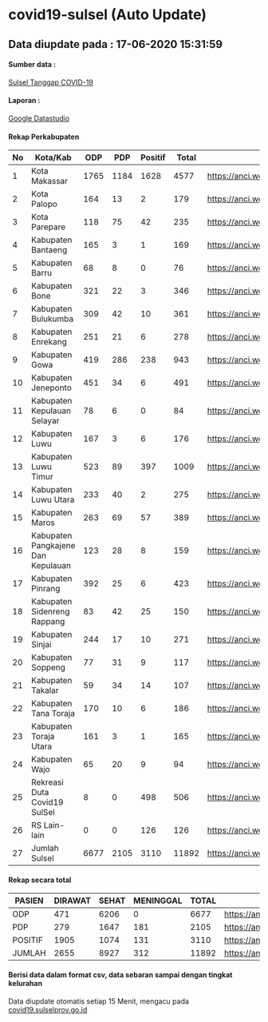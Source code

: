 
# covid19-sulsel (Auto Update)

## Data diupdate pada : 17-06-2020 15:31:59

#### Sumber data :
[Sulsel Tanggap COVID-19](https://covid19.sulselprov.go.id)

#### Laporan :
[Google Datastudio](https://datastudio.google.com/s/jythWGc1j4w)

#### Rekap Perkabupaten 
|No|Kota/Kab|ODP|PDP|Positif|Total|Link|
| --- | --- | --- | --- | --- | --- | --- |
|1|Kota Makassar|1765|1184|1628|4577|https://anci.web.id/cor/kota_makassar|
|2|Kota Palopo|164|13|2|179|https://anci.web.id/cor/kota_palopo|
|3|Kota Parepare|118|75|42|235|https://anci.web.id/cor/kota_parepare|
|4|Kabupaten Bantaeng|165|3|1|169|https://anci.web.id/cor/kabupaten_bantaeng|
|5|Kabupaten Barru|68|8|0|76|https://anci.web.id/cor/kabupaten_barru|
|6|Kabupaten Bone|321|22|3|346|https://anci.web.id/cor/kabupaten_bone|
|7|Kabupaten Bulukumba|309|42|10|361|https://anci.web.id/cor/kabupaten_bulukumba|
|8|Kabupaten Enrekang|251|21|6|278|https://anci.web.id/cor/kabupaten_enrekang|
|9|Kabupaten Gowa|419|286|238|943|https://anci.web.id/cor/kabupaten_gowa|
|10|Kabupaten Jeneponto|451|34|6|491|https://anci.web.id/cor/kabupaten_jeneponto|
|11|Kabupaten Kepulauan Selayar|78|6|0|84|https://anci.web.id/cor/kabupaten_kepulauan_selayar|
|12|Kabupaten Luwu|167|3|6|176|https://anci.web.id/cor/kabupaten_luwu|
|13|Kabupaten Luwu Timur|523|89|397|1009|https://anci.web.id/cor/kabupaten_luwu_timur|
|14|Kabupaten Luwu Utara|233|40|2|275|https://anci.web.id/cor/kabupaten_luwu_utara|
|15|Kabupaten Maros|263|69|57|389|https://anci.web.id/cor/kabupaten_maros|
|16|Kabupaten Pangkajene Dan Kepulauan|123|28|8|159|https://anci.web.id/cor/kabupaten_pangkajene_dan_kepulauan|
|17|Kabupaten Pinrang|392|25|6|423|https://anci.web.id/cor/kabupaten_pinrang|
|18|Kabupaten Sidenreng Rappang|83|42|25|150|https://anci.web.id/cor/kabupaten_sidenreng_rappang|
|19|Kabupaten Sinjai|244|17|10|271|https://anci.web.id/cor/kabupaten_sinjai|
|20|Kabupaten Soppeng|77|31|9|117|https://anci.web.id/cor/kabupaten_soppeng|
|21|Kabupaten Takalar|59|34|14|107|https://anci.web.id/cor/kabupaten_takalar|
|22|Kabupaten Tana Toraja|170|10|6|186|https://anci.web.id/cor/kabupaten_tana_toraja|
|23|Kabupaten Toraja Utara|161|3|1|165|https://anci.web.id/cor/kabupaten_toraja_utara|
|24|Kabupaten Wajo|65|20|9|94|https://anci.web.id/cor/kabupaten_wajo|
|25|Rekreasi Duta Covid19 SulSel|8|0|498|506|https://anci.web.id/cor/rekreasi_duta_covid19_sulsel|
|26|RS Lain-lain|0|0|126|126|https://anci.web.id/cor/rs_lain-lain|
|27|Jumlah Sulsel|6677|2105|3110|11892|https://anci.web.id/cor/jumlah_sulsel|

#### Rekap secara total

| PASIEN | DIRAWAT | SEHAT | MENINGGAL | TOTAL | LINK |
| ---- | -------- | ---- | ---- |  ---- | ---- |
| ODP | 471 | 6206 | 0 | 6677 | https://anci.web.id/cor/odp_detail.html |
| PDP | 279 | 1647 | 181 | 2105 | https://anci.web.id/cor/pdp_detail.html |
| POSITIF | 1905 | 1074 | 131 | 3110 | https://anci.web.id/cor/positif_detail.html |
| JUMLAH | 2655 | 8927 | 312 | 11892 | https://anci.web.id/cor/jumlah_sulsel/ |

 
#### Berisi data dalam format csv, data sebaran sampai dengan tingkat kelurahan

Data diupdate otomatis setiap 15 Menit, mengacu pada [covid19.sulselprov.go.id](https://covid19.sulselprov.go.id)

